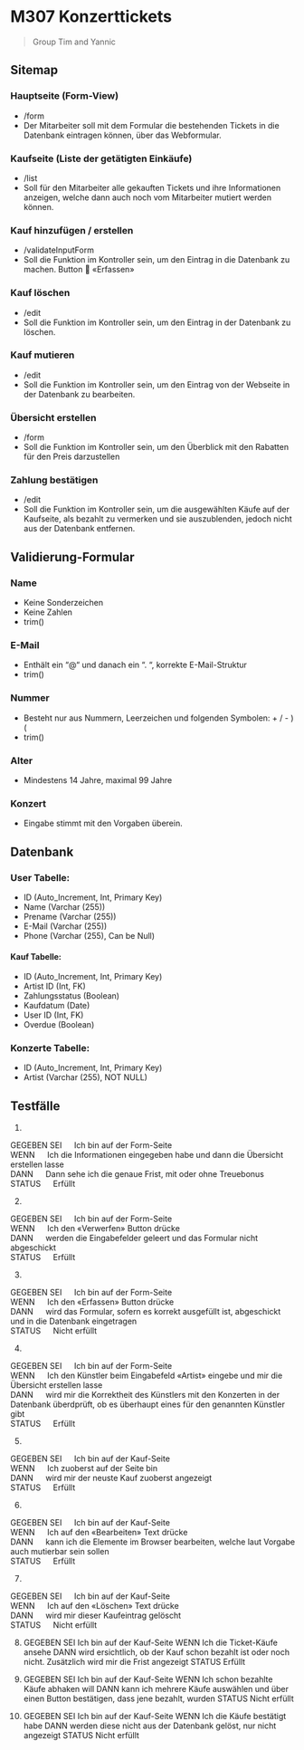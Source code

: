 # M307 Konzerttickets

>Group Tim and Yannic

## Sitemap
### Hauptseite (Form-View)
- /form
- Der Mitarbeiter soll mit dem Formular die bestehenden Tickets in die Datenbank eintragen können, über das Webformular.
### Kaufseite (Liste der getätigten Einkäufe)
- /list
- Soll für den Mitarbeiter alle gekauften Tickets und ihre Informationen anzeigen, welche dann auch noch vom Mitarbeiter mutiert werden können.
### Kauf hinzufügen / erstellen
- /validateInputForm
- Soll die Funktion im Kontroller sein, um den Eintrag in die Datenbank zu machen. Button  «Erfassen»
### Kauf löschen
- /edit
- Soll die Funktion im Kontroller sein, um den Eintrag in der Datenbank zu löschen.
### Kauf mutieren
- /edit
- Soll die Funktion im Kontroller sein, um den Eintrag von der Webseite in der Datenbank zu bearbeiten.
### Übersicht erstellen
- /form
- Soll die Funktion im Kontroller sein, um den Überblick mit den Rabatten für den Preis darzustellen
### Zahlung bestätigen
- /edit
- Soll die Funktion im Kontroller sein, um die ausgewählten Käufe auf der Kaufseite, als bezahlt zu vermerken und sie auszublenden, jedoch nicht aus der Datenbank entfernen.

## Validierung-Formular
### Name
- Keine Sonderzeichen
- Keine Zahlen
- trim()
### E-Mail
- Enthält ein “@“ und danach ein “. “, korrekte E-Mail-Struktur
- trim()
### Nummer
- Besteht nur aus Nummern, Leerzeichen und folgenden Symbolen: + / - ) (
- trim()
### Alter
- Mindestens 14 Jahre, maximal 99 Jahre
### Konzert
- Eingabe stimmt mit den Vorgaben überein.

## Datenbank
### User Tabelle:
-	ID (Auto_Increment, Int, Primary Key)
-	Name (Varchar (255))
-	Prename (Varchar (255))
-	E-Mail (Varchar (255))
-	Phone (Varchar (255), Can be Null)
#### Kauf Tabelle:
-	ID (Auto_Increment, Int, Primary Key)
-	Artist ID (Int, FK)
-	Zahlungsstatus (Boolean)
-	Kaufdatum (Date)
-	User ID (Int, FK)
-	Overdue (Boolean)
### Konzerte Tabelle:
-	ID (Auto_Increment, Int, Primary Key)
-	Artist (Varchar (255), NOT NULL)

## Testfälle

1.	
GEGEBEN SEI &emsp; Ich bin auf der Form-Seite <br>
WENN &emsp; Ich die Informationen eingegeben habe und dann die Übersicht erstellen lasse <br>
DANN &emsp; Dann sehe ich die genaue Frist, mit oder ohne Treuebonus <br>
STATUS &emsp; Erfüllt <br>

2.	
GEGEBEN SEI &emsp; Ich bin auf der Form-Seite <br>
WENN &emsp; Ich den «Verwerfen» Button drücke <br>
DANN &emsp; werden die Eingabefelder geleert und das Formular nicht abgeschickt <br>
STATUS &emsp; Erfüllt <br>

3.	
GEGEBEN SEI &emsp; Ich bin auf der Form-Seite <br>
WENN &emsp; Ich den «Erfassen» Button drücke <br>
DANN &emsp; wird das Formular, sofern es korrekt ausgefüllt ist, abgeschickt und in die Datenbank eingetragen <br> 
STATUS &emsp; Nicht erfüllt <br>

4.	
GEGEBEN SEI &emsp; Ich bin auf der Form-Seite <br>
WENN &emsp; Ich den Künstler beim Eingabefeld «Artist» eingebe und mir die Übersicht erstellen lasse <br>
DANN &emsp; wird mir die Korrektheit des Künstlers mit den Konzerten in der Datenbank überdprüft, ob es überhaupt eines für den genannten Künstler gibt <br>
STATUS &emsp; Erfüllt <br>

5.
GEGEBEN SEI &emsp; Ich bin auf der Kauf-Seite <br>
WENN &emsp; Ich zuoberst auf der Seite bin <br>
DANN &emsp; wird mir der neuste Kauf zuoberst angezeigt <br>
STATUS &emsp; Erfüllt <br>

6.	
GEGEBEN SEI &emsp; Ich bin auf der Kauf-Seite <br>
WENN &emsp; Ich auf den «Bearbeiten» Text drücke <br>
DANN &emsp; kann ich die Elemente im Browser bearbeiten, welche laut Vorgabe auch mutierbar sein sollen <br>
STATUS &emsp; Erfüllt <br>

7.
GEGEBEN SEI &emsp; Ich bin auf der Kauf-Seite <br>
WENN &emsp; Ich auf den «Löschen» Text drücke <br>
DANN &emsp; wird mir dieser Kaufeintrag gelöscht <br>
STATUS &emsp; Nicht erfüllt <br>

8.	GEGEBEN SEI		Ich bin auf der Kauf-Seite
WENN			Ich die Ticket-Käufe ansehe
DANN	wird ersichtlich, ob der Kauf schon bezahlt ist oder noch nicht. Zusätzlich wird mir die Frist angezeigt
STATUS	Erfüllt


9.	GEGEBEN SEI		Ich bin auf der Kauf-Seite
WENN			Ich schon bezahlte Käufe abhaken will
DANN	kann ich mehrere Käufe auswählen und über einen Button bestätigen, dass jene bezahlt, wurden 
STATUS	Nicht erfüllt

10.	GEGEBEN SEI		Ich bin auf der Kauf-Seite
WENN			Ich die Käufe bestätigt habe
DANN	werden diese nicht aus der Datenbank gelöst, nur nicht angezeigt
STATUS	Nicht erfüllt
